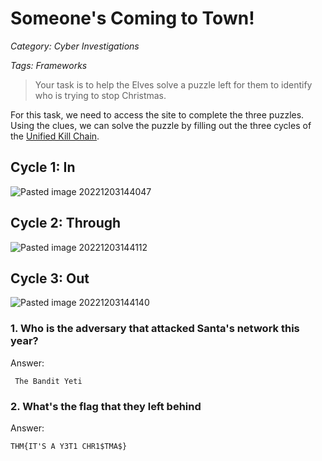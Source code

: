 # Someone's Coming to Town!
*Category: Cyber Investigations*

*Tags: Frameworks*
<br>
> Your task is to help the Elves solve a puzzle left for them to identify who is trying to stop Christmas.

For this task, we need to access the site to complete the three puzzles.
Using the clues, we can solve the puzzle by filling out the three cycles of the [Unified Kill Chain](https://www.unifiedkillchain.com/).

## Cycle 1: In
![Pasted image 20221203144047](https://user-images.githubusercontent.com/65686765/205474793-007b158e-34f1-45c9-bc7d-397993648f96.png)
## Cycle 2: Through
![Pasted image 20221203144112](https://user-images.githubusercontent.com/65686765/205474803-d58a5ff6-2bf3-4780-ba52-9a32a4716d93.png)
## Cycle 3: Out
![Pasted image 20221203144140](https://user-images.githubusercontent.com/65686765/205474812-ace658f8-6f26-40e1-9360-1a50c43b1136.png)

### 1. Who is the adversary that attacked Santa's network this year?
Answer:

``` The Bandit Yeti```
### 2. What's the flag that they left behind
Answer:

```THM{IT'S A Y3T1 CHR1$TMA$}```